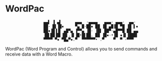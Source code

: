 # WordPac
                     ▄▄▌ ▐ ▄▌      ▄▄▄  ·▄▄▄▄   ▄▄▄· ▄▄▄·  ▄▄· 
                     ██· █▌▐█▪     ▀▄ █·██▪ ██ ▐█ ▄█▐█ ▀█ ▐█ ▌▪
                     ██▪▐█▐▐▌ ▄█▀▄ ▐▀▀▄ ▐█· ▐█▌ ██▀·▄█▀▀█ ██ ▄▄
                     ▐█▌██▐█▌▐█▌.▐▌▐█•█▌██. ██ ▐█▪·•▐█ ▪▐▌▐███▌
                     ▀▀▀▀ ▀▪ ▀█▄▀▪.▀  ▀▀▀▀▀▀• .▀    ▀  ▀ ·▀▀▀
WordPac (Word Program and Control) allows you to send commands and receive data with a Word Macro.
